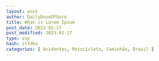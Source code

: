 ```yaml
---
layout: post
author: DailyDoseOfGore
title: What is Lorem Ipsum
post_date: 2023-02-17
post_modified: 2023-02-17
type: vip
hash: zlfdhx
categories: [ Acidentes, Motocicleta, Caminhão, Brasil ]
---
```


